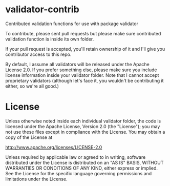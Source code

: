validator-contrib
=================

Contributed validation functions for use with package validator

To contribute, please sent pull requests but please make sure
contributed validation function is inside its own folder.

If your pull request is accepted, you'll retain ownership of it
and I'll give you contributor access to this repo.

By default, I assume all validators will be released under the
Apache License 2.0. If you prefer something else, please make
sure you include license information inside your validator folder.
Note that I cannot accept proprietary validators (although let's
face it, you wouldn't be contributing it either, so we're all
good.)

License
=======

Unless otherwise noted inside each individual validator folder,
the code is licensed under the Apache License, Version 2.0 
(the "License"); you may not use these files except in compliance
with the License. You may obtain a copy of the License at

http://www.apache.org/licenses/LICENSE-2.0

Unless required by applicable law or agreed to in writing, software
distributed under the License is distributed on an "AS IS" BASIS,
WITHOUT WARRANTIES OR CONDITIONS OF ANY KIND, either express or implied.
See the License for the specific language governing permissions and
limitations under the License.

